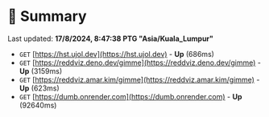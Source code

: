 # 📖 Summary
Last updated: **17/8/2024, 8:47:38 PTG "Asia/Kuala_Lumpur"**

- `GET` [https://hst.ujol.dev](https://hst.ujol.dev) - **Up** (686ms)
- `GET` [https://reddviz.deno.dev/gimme](https://reddviz.deno.dev/gimme) - **Up** (3159ms)
- `GET` [https://reddviz.amar.kim/gimme](https://reddviz.amar.kim/gimme) - **Up** (623ms)
- `GET` [https://dumb.onrender.com](https://dumb.onrender.com) - **Up** (92640ms)
